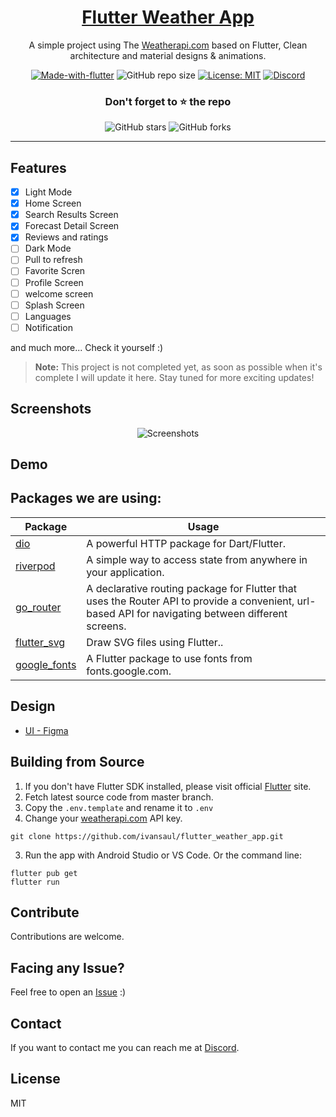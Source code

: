 <!-- ![Repo Banner](https://i.imgur.com/cHkkmpg.png) -->

<div align="center">

<h1 style="border-bottom: none">
    <b><a href="#">Flutter Weather App</a></b>
</h1>

A simple project using The [Weatherapi.com][weatherapi] based on Flutter, Clean architecture and material designs & animations.

[![Made-with-flutter](https://img.shields.io/badge/Made%20with-Flutter-orange)](https://flutter.dev/) 
![GitHub repo size](https://img.shields.io/github/repo-size/ivansaul/flutter_weather_app)
[![License: MIT](https://img.shields.io/badge/License-MIT-yellow.svg)](https://opensource.org/licenses/MIT)
[![Discord](https://img.shields.io/badge/-Discord-424549?style=social&logo=discord)](https://discord.gg/b72uAVBz6b)

### Don't forget to ⭐ the repo

![GitHub stars](https://img.shields.io/github/stars/ivansaul/flutter_weather_app?style=social)
![GitHub forks](https://img.shields.io/github/forks/ivansaul/flutter_weather_app?style=social) 

</div>

---

## Features

- [x] Light Mode
- [x] Home Screen
- [x] Search Results Screen
- [x] Forecast Detail Screen
- [x] Reviews and ratings
- [ ] Dark Mode
- [ ] Pull to refresh
- [ ] Favorite Scren
- [ ] Profile Screen
- [ ] welcome screen
- [ ] Splash Screen
- [ ] Languages
- [ ] Notification

and much more...
Check it yourself :)

> **Note:** This project is not completed yet, as soon as possible when it's complete I will update it here. Stay tuned for more exciting updates!

## Screenshots

<p align="center">
  <img src="https://i.imgur.com/GY7zKdb.png" alt="Screenshots">
</p>

## Demo



## Packages we are using:

Package | Usage
------------ | -------------
[dio](https://pub.dev/packages/dio) | A powerful HTTP package for Dart/Flutter.
[riverpod](https://pub.dev/packages/riverpod) | A simple way to access state from anywhere in your application.
[go_router](https://pub.dev/packages/go_router) | A declarative routing package for Flutter that uses the Router API to provide a convenient, url-based API for navigating between different screens.
[flutter_svg](https://pub.dev/packages/flutter_svg) | Draw SVG files using Flutter..
[google_fonts](https://pub.dev/packages/google_fonts) | A Flutter package to use fonts from fonts.google.com.


## Design
- [UI - Figma](https://www.figma.com/community/file/1065545611963475042)

## Building from Source

1. If you don't have Flutter SDK installed, please visit official [Flutter](https://flutter.dev/) site.
2. Fetch latest source code from master branch.
3. Copy the `.env.template` and rename it to `.env`
4. Change your [weatherapi.com](http://weatherapi.com/) API key.

```
git clone https://github.com/ivansaul/flutter_weather_app.git
```

3. Run the app with Android Studio or VS Code. Or the command line:

```
flutter pub get
flutter run
```

## Contribute

Contributions are welcome.

## Facing any Issue?

Feel free to open an [Issue][issue] :)

## Contact
If you want to contact me you can reach me at [Discord][discord].

## License

MIT

[weatherapi]: https://www.weatherapi.com
[discord]: https://discord.com/users/744755977684779038
[discord-server]: https://discord.gg/b72uAVBz6b
[issue]: https://github.com/ivansaul/flutter_weather_app/issues